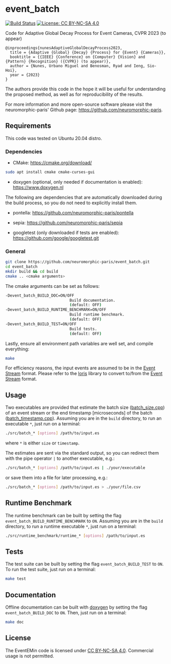 # event_batch

[![Build Status](https://app.travis-ci.com/neuromorphic-paris/event_batch.svg?token=EcsqzkxC73oqb86Uxx4r&branch=master)](https://app.travis-ci.com/github/neuromorphic-paris/event_batch)
[![License: CC BY-NC-SA 4.0](https://img.shields.io/badge/License-CC%20BY--NC--SA%204.0-lightgrey.svg?style=flat-square)](https://creativecommons.org/licenses/by-nc-sa/4.0/)

Code for Adaptive Global Decay Process for Event Cameras, CVPR 2023 (to appear)

```
@inproceedings{nunesAdaptiveGlobalDecayProcess2023,
  title = {Adaptive {Global} {Decay} {Process} for {Event} {Cameras}},
  booktitle = {{IEEE} {Conference} on {Computer} {Vision} and {Pattern} {Recognition} ({CVPR}) (to appear)},
  author = {Nunes, Urbano Miguel and Benosman, Ryad and Ieng, Sio-Hoi},
  year = {2023}
}
```

The authors provide this code in the hope it will be useful for understanding the proposed method, as well as for reproducibility of the results.

For more information and more open-source software please visit the neuromorphic-paris' Github page: <https://github.com/neuromorphic-paris>.

## Requirements

This code was tested on Ubuntu 20.04 distro.

### Dependencies

- CMake: <https://cmake.org/download/>

```bash
sudo apt install cmake cmake-curses-gui
```

- doxygen (optional, only needed if documentation is enabled): <https://www.doxygen.nl>

The following are dependencies that are automatically downloaded during the build process, so you do not need to explicitly install them.

- pontella: <https://github.com/neuromorphic-paris/pontella>

- sepia: <https://github.com/neuromorphic-paris/sepia>

- googletest (only downloaded if tests are enabled): <https://github.com/google/googletest.git>

### General

```bash
git clone https://github.com/neuromorphic-paris/event_batch.git
cd event_batch
mkdir build && cd build
cmake .. <cmake arguments>
```

The cmake arguments can be set as follows:

```bash
-Devent_batch_BUILD_DOC=ON/OFF
                            Build documentation.
                            (default: OFF)
-Devent_batch_BUILD_RUNTIME_BENCHMARK=ON/OFF
                            Build runtime benchmark.
                            (default: OFF)
-Devent_batch_BUILD_TEST=ON/OFF
                            Build tests.
                            (default: OFF)
```

Lastly, ensure all environment path variables are well set, and compile everything:

```bash
make
```

For efficiency reasons, the input events are assumed to be in the [Event Stream](https://github.com/neuromorphic-paris/event_stream) format.
Please refer to the [loris](https://github.com/neuromorphic-paris/loris) library to convert to/from the [Event Stream](https://github.com/neuromorphic-paris/event_stream) format.

## Usage

Two executables are provided that estimate the batch size ([batch_size.cpp](https://github.com/neuromorphic-paris/event_batch/blob/master/src/batch_size.cpp)) of an event stream or the end timestamp [microseconds] of the batch ([batch_timestamp.cpp](https://github.com/neuromorphic-paris/event_batch/blob/master/src/batch_timestamp.cpp)).
Assuming you are in the `build` directory, to run an executable `*`, just run on a terminal:

```bash
./src/batch_* [options] /path/to/input.es
```

where `*` is either `size` or `timestamp`.

The estimates are sent via the standard output, so you can redirect them with the pipe operator `|` to another executable, e.g.:

```bash
./src/batch_* [options] /path/to/input.es | ./your/executable
```

or save them into a file for later processing, e.g.:

```bash
./src/batch_* [options] /path/to/input.es > ./your/file.csv
```

## Runtime Benchmark

The runtime benchmark can be built by setting the flag `event_batch_BUILD_RUNTIME_BENCHMARK` to `ON`.
Assuming you are in the `build` directory, to run a runtime executable `*`, just run on a terminal:

```bash
./src/runtime_benchmark/runtime_* [options] /path/to/input.es
```

## Tests

The test suite can be built by setting the flag `event_batch_BUILD_TEST` to `ON`.
To run the test suite, just run on a terminal:

```bash
make test
```

## Documentation

Offline documentation can be built with [doxygen](https://www.doxygen.nl) by setting the flag `event_batch_BUILD_DOC` to `ON`.
Then, just run on a terminal:

```bash
make doc
```

## License

The EventEMin code is licensed under [CC BY-NC-SA 4.0](https://creativecommons.org/licenses/by-nc-sa/4.0/).
Commercial usage is not permitted.
